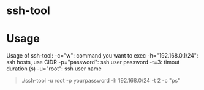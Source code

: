 ssh-tool
========


Usage
=====

Usage of ssh-tool:
  -c="w": command you want to exec
  -h="192.168.0.1/24": ssh hosts, use CIDR
  -p="password": ssh user password
  -t=3: timout duration (s)
  -u="root": ssh user name
  
>./ssh-tool -u root -p yourpassword  -h 192.168.0/24 -t 2 -c "ps"



